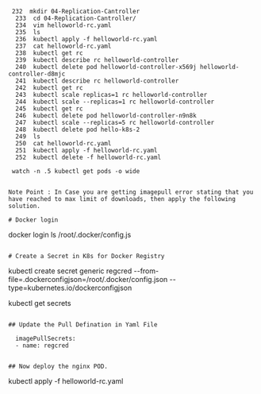```
 232  mkdir 04-Replication-Cantroller
  233  cd 04-Replication-Cantroller/
  234  vim helloworld-rc.yaml
  235  ls
  236  kubectl apply -f helloworld-rc.yaml
  237  cat helloworld-rc.yaml
  238  kubectl get rc
  239  kubectl describe rc helloworld-controller
  240  kubectl delete pod helloworld-controller-x569j helloworld-controller-d8mjc
  241  kubectl describe rc helloworld-controller
  242  kubectl get rc
  243  kubectl scale replicas=1 rc helloworld-controller
  244  kubectl scale --replicas=1 rc helloworld-controller
  245  kubectl get rc
  246  kubectl delete pod helloworld-controller-n9n8k
  247  kubectl scale --replicas=5 rc helloworld-controller
  248  kubectl delete pod hello-k8s-2
  249  ls
  250  cat helloworld-rc.yaml
  251  kubectl apply -f helloworld-rc.yaml
  252  kubectl delete -f helloworld-rc.yaml

```


```
 watch -n .5 kubectl get pods -o wide
```

```

Note Point : In Case you are getting imagepull error stating that you have reached to max limit of downloads, then apply the following solution. 

# Docker login
```
docker login
ls /root/.docker/config.js
```

# Create a Secret in K8s for Docker Registry
```
kubectl create secret generic regcred --from-file=.dockerconfigjson=/root/.docker/config.json --type=kubernetes.io/dockerconfigjson

kubectl get secrets
```

## Update the Pull Defination in Yaml File 
```
      imagePullSecrets:
      - name: regcred
```

## Now deploy the nginx POD.
```
kubectl apply -f helloworld-rc.yaml
```
     
